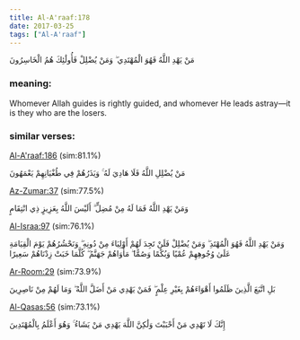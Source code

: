 ```yaml
---
title: Al-A'raaf:178
date: 2017-03-25
tags: ["Al-A'raaf"]
---
```

مَنْ يَهْدِ اللَّهُ فَهُوَ الْمُهْتَدِي ۖ وَمَنْ يُضْلِلْ فَأُولَٰئِكَ هُمُ الْخَاسِرُونَ
### meaning: 
Whomever Allah guides is rightly guided, and whomever He leads astray—it is they who are the losers.
### similar verses: 

[Al-A'raaf:186](/7/186) (sim:81.1%)

مَنْ يُضْلِلِ اللَّهُ فَلَا هَادِيَ لَهُ ۚ وَيَذَرُهُمْ فِي طُغْيَانِهِمْ يَعْمَهُونَ

[Az-Zumar:37](/39/37) (sim:77.5%)

وَمَنْ يَهْدِ اللَّهُ فَمَا لَهُ مِنْ مُضِلٍّ ۗ أَلَيْسَ اللَّهُ بِعَزِيزٍ ذِي انْتِقَامٍ

[Al-Israa:97](/17/97) (sim:76.1%)

وَمَنْ يَهْدِ اللَّهُ فَهُوَ الْمُهْتَدِ ۖ وَمَنْ يُضْلِلْ فَلَنْ تَجِدَ لَهُمْ أَوْلِيَاءَ مِنْ دُونِهِ ۖ وَنَحْشُرُهُمْ يَوْمَ الْقِيَامَةِ عَلَىٰ وُجُوهِهِمْ عُمْيًا وَبُكْمًا وَصُمًّا ۖ مَأْوَاهُمْ جَهَنَّمُ ۖ كُلَّمَا خَبَتْ زِدْنَاهُمْ سَعِيرًا

[Ar-Room:29](/30/29) (sim:73.9%)

بَلِ اتَّبَعَ الَّذِينَ ظَلَمُوا أَهْوَاءَهُمْ بِغَيْرِ عِلْمٍ ۖ فَمَنْ يَهْدِي مَنْ أَضَلَّ اللَّهُ ۖ وَمَا لَهُمْ مِنْ نَاصِرِينَ

[Al-Qasas:56](/28/56) (sim:73.1%)

إِنَّكَ لَا تَهْدِي مَنْ أَحْبَبْتَ وَلَٰكِنَّ اللَّهَ يَهْدِي مَنْ يَشَاءُ ۚ وَهُوَ أَعْلَمُ بِالْمُهْتَدِينَ
